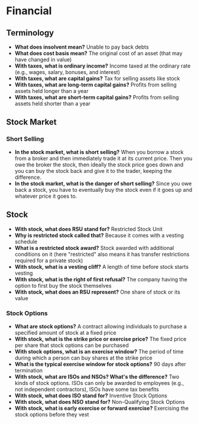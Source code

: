 # Financial

## Terminology

- **What does insolvent mean?** Unable to pay back debts
- **What does cost basis mean?** The original cost of an asset (that may have changed in value)
- **With taxes, what is ordinary income?** Income taxed at the ordinary rate (e.g., wages, salary, bonuses, and interest)
- **With taxes, what are capital gains?** Tax for selling assets like stock
- **With taxes, what are long-term capital gains?** Profits from selling assets held longer than a year
- **With taxes, what are short-term capital gains?** Profits from selling assets held shorter than a year

## Stock Market

### Short Selling

- **In the stock market, what is short selling?** When you borrow a stock from a broker and then immediately trade it at its current price. Then you owe the broker the stock, then ideally the stock price goes down and you can buy the stock back and give it to the trader, keeping the difference.
- **In the stock market, what is the danger of short selling?** Since you owe back a stock, you have to eventually buy the stock even if it goes up and whatever price it goes to.

## Stock

- **With stock, what does RSU stand for?** Restricted Stock Unit
- **Why is restricted stock called that?** Because it comes with a vesting schedule
- **What is a restricted stock award?** Stock awarded with additional conditions on it (here "restricted" also means it has transfer restrictions required for a private stock)
- **With stock, what is a vesting cliff?** A length of time before stock starts vesting
- **With stock, what is the right of first refusal?** The company having the option to first buy the stock themselves
- **With stock, what does an RSU represent?** One share of stock or its value

### Stock Options

- **What are stock options?** A contract allowing individuals to purchase a specified amount of stock at a fixed price
- **With stock, what is the strike price or exercise price?** The fixed price per share that stock options can be purchased
- **With stock options, what is an exercise window?** The period of time during which a person can buy shares at the strike price
- **What is the typical exercise window for stock options?** 90 days after termination
- **With stock, what are ISOs and NSOs? What's the difference?** Two kinds of stock options. ISOs can only be awarded to employees (e.g., not independent contractors), ISOs have some tax benefits
- **With stock, what does ISO stand for?** Inventive Stock Options
- **With stock, what does NSO stand for?** Non-Qualifying Stock Options
- **With stock, what is early exercise or forward exercise?** Exercising the stock options before they vest